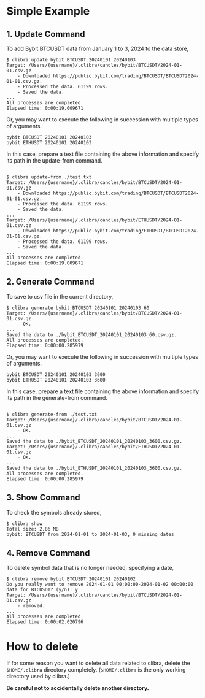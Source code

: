# Simple Example

## 1. Update Command
To add Bybit BTCUSDT data from January 1 to 3, 2024 to the data store,
``` console
$ clibra update bybit BTCUSDT 20240101 20240103
Target: /Users/{username}/.clibra/candles/bybit/BTCUSDT/2024-01-01.csv.gz
    - Downloaded https://public.bybit.com/trading/BTCUSDT/BTCUSDT2024-01-01.csv.gz.
    - Processed the data. 61199 rows.
    - Saved the data.
...
All processes are completed.
Elapsed time: 0:00:19.009671
```

Or, you may want to execute the following in succession with multiple types of arguments.
``` 
bybit BTCUSDT 20240101 20240103
bybit ETHUSDT 20240101 20240103
```

In this case, prepare a text file containing the above information and specify its path in the update-from command.
``` console

$ clibra update-from ./test.txt
Target: /Users/{username}/.clibra/candles/bybit/BTCUSDT/2024-01-01.csv.gz
    - Downloaded https://public.bybit.com/trading/BTCUSDT/BTCUSDT2024-01-01.csv.gz.
    - Processed the data. 61199 rows.
    - Saved the data.
...
Target: /Users/{username}/.clibra/candles/bybit/ETHUSDT/2024-01-01.csv.gz
    - Downloaded https://public.bybit.com/trading/ETHUSDT/BTCUSDT2024-01-01.csv.gz.
    - Processed the data. 61199 rows.
    - Saved the data.
...
All processes are completed.
Elapsed time: 0:00:19.009671
```

## 2. Generate Command

To save to csv file in the current directory,
``` console
$ clibra generate bybit BTCUSDT 20240101 20240103 60
Target: /Users/{username}/.clibra/candles/bybit/BTCUSDT/2024-01-01.csv.gz
    - OK.
...
Saved the data to ./bybit_BTCUSDT_20240101_20240103_60.csv.gz.
All processes are completed.
Elapsed time: 0:00:00.285979
```

Or, you may want to execute the following in succession with multiple types of arguments.
``` 
bybit BTCUSDT 20240101 20240103 3600
bybit ETHUSDT 20240101 20240103 3600
```

In this case, prepare a text file containing the above information and specify its path in the generate-from command.
``` console

$ clibra generate-from ./test.txt
Target: /Users/{username}/.clibra/candles/bybit/BTCUSDT/2024-01-01.csv.gz
    - OK.
...
Saved the data to ./bybit_BTCUSDT_20240101_20240103_3600.csv.gz.
Target: /Users/{username}/.clibra/candles/bybit/ETHUSDT/2024-01-01.csv.gz
    - OK.
...
Saved the data to ./bybit_ETHUSDT_20240101_20240103_3600.csv.gz.
All processes are completed.
Elapsed time: 0:00:00.285979
```

## 3. Show Command

To check the symbols already stored,
``` console
$ clibra show
Total size: 2.86 MB
bybit: BTCUSDT from 2024-01-01 to 2024-01-03, 0 missing dates
```

## 4. Remove Command

To delete symbol data that is no longer needed, specifying a date,
``` console
$ clibra remove bybit BTCUSDT 20240101 20240102
Do you really want to remove 2024-01-01 00:00:00-2024-01-02 00:00:00 data for BTCUSDT? (y/n): y
Target: /Users/{username}/.clibra/candles/bybit/BTCUSDT/2024-01-01.csv.gz
    - removed.
...
All processes are completed.
Elapsed time: 0:00:02.020796
```

# How to delete

If for some reason you want to delete all data related to clibra, delete the `$HOME/.clibra` directory completely. (`$HOME/.clibra` is the only working directory used by clibra.)

**Be careful not to accidentally delete another directory.**
